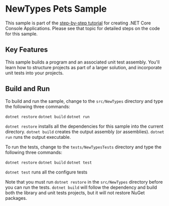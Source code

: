 NewTypes Pets Sample
================

This sample is part of the [step-by-step tutorial](https://docs.microsoft.com/dotnet/articles/core/tutorials/using-with-xplat-cli) for creating .NET Core Console Applications. Please see that topic for detailed steps on the code for this sample.

Key Features
------------

This sample builds a program and an associated unit test assembly. You'll learn how to structure projects as part of a larger solution, and incorporate unit tests into your projects.

Build and Run
-------------

To build and run the sample, change to the `src/NewTypes` directory and
type the following three commands:

`dotnet restore`
`dotnet build`
`dotnet run`

`dotnet restore` installs all the dependencies for this sample into the current directory.
`dotnet build` creates the output assembly (or assemblies).
`dotnet run` runs the output executable. 

To run the tests, change to the `tests/NewTypesTests` directory and type the following three commands:

`dotnet restore`
`dotnet build`
`dotnet test`

`dotnet test` runs all the configure tests 

Note that you must run `dotnet restore` in the `src/NewTypes` directory before you can run the tests. `dotnet build` will follow the dependency and build both the library and unit tests projects, but it will not restore NuGet packages.
